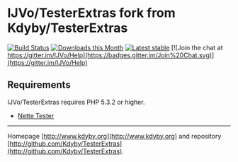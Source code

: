 IJVo/TesterExtras fork from Kdyby/TesterExtras
======

[![Build Status](https://travis-ci.orgIJVo/TesterExtrasTesterExtras.svg?branch=master)](https://travis-ci.org/IJVo/TesterExtras)
[![Downloads this Month](https://img.shields.io/packagist/dm/IJVo/TesterExtras.svg)](https://packagist.org/packages/IJVo/TesterExtras)
[![Latest stable](https://img.shields.io/packagist/v/IJVo/TesterExtras.svg)](https://packagist.org/packages/IJVo/TesterExtras)
[![Join the chat at https://gitter.im/IJVo/Help](https://badges.gitter.im/Join%20Chat.svg)](https://gitter.im/IJVo/Help)


Requirements
------------

IJVo/TesterExtras requires PHP 5.3.2 or higher.

- [Nette Tester](https://github.com/nette/tester)



-----

Homepage [http://www.kdyby.org](http://www.kdyby.org) and repository [http://github.com/Kdyby/TesterExtras](http://github.com/Kdyby/TesterExtras).
